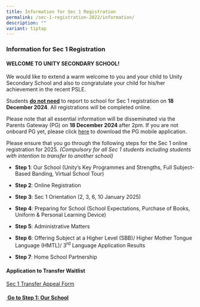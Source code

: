 ```yaml
---
title: Information for Sec 1 Registration
permalink: /sec-1-registration-2022/information/
description: ""
variant: tiptap
---
```

<h3>Information for Sec 1 Registration</h3>
<h4>WELCOME TO UNITY SECONDARY SCHOOL!</h4>
<p>We would like to extend a warm welcome to you and your child to Unity
Secondary School and also to congratulate your child for his/her achievement
in the recent PSLE.&nbsp;</p>
<p>Students <strong><u>do not need</u></strong> to report to school for Sec
1 registration on <strong>18 December 2024</strong>. All registrations will
be completed online.</p>
<p>Please note that all essential information will be disseminated via the
Parents Gateway (PG) on <strong>18 December 2024 </strong>after 2pm. If
you are not onboard PG yet, please click <a href="https://www.unitysec.moe.edu.sg/unity-partners/Parents/gateway/" rel="noopener nofollow" target="_blank">here</a><strong> </strong>to
download the PG mobile application.&nbsp;</p>
<p></p>
<p>Please ensure that you go through the following steps for the Sec 1 online
registration for 2025. <em>(Compulsory for all Sec 1 students including students with intention to transfer to another school)</em>
</p>
<ul>
<li>
<p><strong>Step 1</strong>: Our School (Unity’s Key Programmes and Strengths,
Full Subject-Based Banding, Virtual School Tour)</p>
</li>
<li>
<p><strong>Step 2</strong>: Online Registration&nbsp;</p>
</li>
<li>
<p><strong>Step 3</strong>: Sec 1 Orientation (2, 3, 6, 10 January 2025)</p>
</li>
<li>
<p><strong>Step 4</strong>: Preparing for School (School Expectations, Purchase
of Books, Uniform &amp; Personal Learning Device)</p>
</li>
<li>
<p><strong>Step 5</strong>: Administrative Matters&nbsp;</p>
</li>
<li>
<p><strong>Step 6</strong>: Offering Subject at a Higher Level (SBB)/ Higher
Mother Tongue Language (HMTL)/ 3<sup>rd</sup> Language Application Results</p>
</li>
<li>
<p><strong>Step 7</strong>: Home School Partnership</p>
</li>
</ul>
<h4><strong>Application to Transfer Waitlist</strong></h4>
<p><a href="https://form.gov.sg/675ba15162bc25935048f57c" rel="noopener nofollow" target="_blank">Sec 1 Transfer Appeal Form</a>
</p>
<p></p>
<p></p>
<h4><strong><u>&nbsp;Go to Step 1: Our School</u></strong></h4>
<p></p>